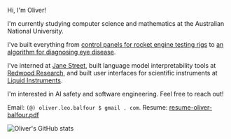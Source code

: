 Hi, I'm Oliver!

I'm currently studying computer science and mathematics at the Australian National University.

I've built everything from [control panels for rocket engine testing rigs](https://github.com/ANU-Rocketry/control-panel) to [an algorithm for diagnosing eye disease](https://github.com/OliverBalfour/DiabeticRetinopathy).

I've interned at [Jane Street](https://www.janestreet.com/), built language model interpretability tools at [Redwood Research](https://www.redwoodresearch.org/), and built user interfaces for scientific instruments at [Liquid Instruments](https://www.liquidinstruments.com/).

I'm interested in AI safety and software engineering. Feel free to reach out!

Email: `(@) oliver.leo.balfour $ gmail . com`. Resume: [resume-oliver-balfour.pdf](https://oliverbalfour.github.io/Resume/resume-oliver-balfour.pdf)

![Oliver's GitHub stats](https://github-readme-stats.vercel.app/api?username=OliverBalfour&count_private=true&show_icons=true&theme=github_dark&hide_border=true)
